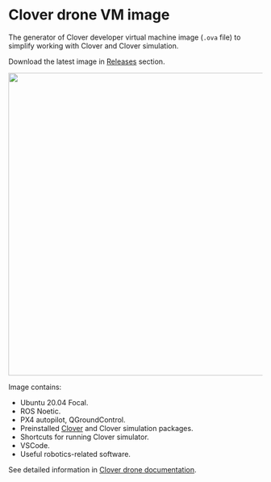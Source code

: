 # Clover drone VM image

The generator of Clover developer virtual machine image (`.ova` file) to simplify working with Clover and Clover simulation.

Download the latest image in [Releases](https://github.com/CopterExpress/clover_vm/releases/latest) section.

<img src=https://clover.coex.tech/assets/simulator.jpg width=600>

Image contains:

* Ubuntu 20.04 Focal.
* ROS Noetic.
* PX4 autopilot, QGroundControl.
* Preinstalled [Clover](https://github.com/CopterExpress/clover) and Clover simulation packages.
* Shortcuts for running Clover simulator.
* VSCode.
* Useful robotics-related software.

See detailed information in [Clover drone documentation](https://clover.coex.tech/en/simulation_vm.html).
